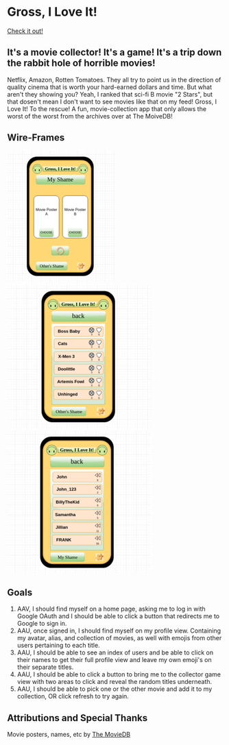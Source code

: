 # Gross, I Love It!

[Check it out!](https://gross-i-love-it.herokuapp.com/)

## It's a movie collector! It's a game! It's a trip down the rabbit hole of horrible movies!

Netflix, Amazon, Rotten Tomatoes. They all try to point us in the direction of quality cinema that is worth your hard-earned dollars and time. But what aren't they showing you? Yeah, I ranked that sci-fi B movie "2 Stars", but that dosen't mean I don't want to see movies like that on my feed!
Gross, I Love It! To the rescue!
A fun, movie-collection app that only allows the worst of the worst from the archives over at The MoiveDB!

## Wire-Frames

![Home](public/photos/wireframehome.png)
![User](public/photos/wireframeuser.png)
![UserIndex](public/photos/wireframusersindex.png)

## Goals

1. AAV, I should find myself on a home page, asking me to log in with Google OAuth and I should be able to click a button that redirects me to Google to sign in.
2. AAU, once signed in, I should find myself on my profile view. Containing my avatar, alias, and collection of movies, as well with emojis from other users pertaining to each title.
3. AAU, I should be able to see an index of users and be able to click on their names to get their full profile view and leave my own emoji's on their separate titles.
4. AAU, I should be able to click a button to bring me to the collector game view with two areas to click and reveal the random titles underneath. 
5. AAU, I should be able to pick one or the other movie and add it to my collection, OR click refresh to try again.









## Attributions and Special Thanks

Movie posters, names, etc by [The MovieDB](https://www.themoviedb.org/)